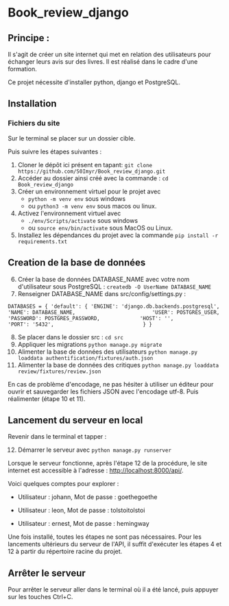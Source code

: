 # Book_review_django

## Principe :
Il s'agit de créer un site internet qui met en relation des utilisateurs pour échanger leurs avis sur des livres. Il est réalisé dans le cadre d'une formation.

Ce projet nécessite d'installer python, django et PostgreSQL.

## Installation
### Fichiers du site
Sur le terminal se placer sur un dossier cible.

Puis suivre les étapes suivantes :
1. Cloner le dépôt ici présent en tapant: `git clone https://github.com/S0Imyr/Book_review_django.git`
2. Accéder au dossier ainsi créé avec la commande : `cd Book_review_django`
3. Créer un environnement virtuel pour le projet avec 
    - `python -m venv env` sous windows 
    - ou `python3 -m venv env` sous macos ou linux.
4. Activez l'environnement virtuel avec 
    - `./env/Scripts/activate` sous windows 
    - ou `source env/bin/activate` sous MacOS ou Linux.
5. Installez les dépendances du projet avec la commande `pip install -r requirements.txt`

## Creation de la base de données

6. Créer la base de données DATABASE_NAME avec votre nom d'utilisateur sous PostgreSQL : `createdb -O UserName DATABASE_NAME`
7. Renseigner DATABASE_NAME dans src/config/settings.py :

`DATABASES = {
    'default': {
       'ENGINE': 'django.db.backends.postgresql',
       'NAME': DATABASE_NAME,                        
       'USER': POSTGRES_USER,                    
       'PASSWORD': POSTGRES_PASSWORD,            
       'HOST': '',                               
       'PORT': '5432',                            
    }
}`  

8. Se placer dans le dossier src : `cd src`
9. Appliquer les migrations `python manage.py migrate`
10. Alimenter la base de données des utilisateurs `python manage.py loaddata authentification/fixtures/auth.json`
11. Alimenter la base de données des critiques `python manage.py loaddata review/fixtures/review.json`

En cas de problème d'encodage, ne pas hésiter à utiliser un éditeur pour ouvrir et sauvegarder les fichiers JSON avec l'encodage utf-8. Puis réalimenter (étape 10 et 11).

## Lancement du serveur en local
Revenir dans le terminal et tapper :

12. Démarrer le serveur avec `python manage.py runserver`

Lorsque le serveur fonctionne, après l'étape 12 de la procédure, le site internet est accessible à l'adresse : [http://localhost:8000/api/](http://localhost:8000/api/).

Voici quelques comptes pour explorer :
  - Utilisateur : johann, 
  Mot de passe : goethegoethe

  - Utilisateur : leon, 
  Mot de passe : tolstoitolstoi

  - Utilisateur : ernest, 
  Mot de passe : hemingway

Une fois installé, toutes les étapes ne sont pas nécessaires. Pour les lancements ultérieurs du serveur de l'API, il suffit d'exécuter les étapes 4 et 12 à partir du répertoire racine du projet.

## Arrêter le serveur

Pour arrêter le serveur aller dans le terminal où il a été lancé, puis appuyer sur les touches Ctrl+C.

